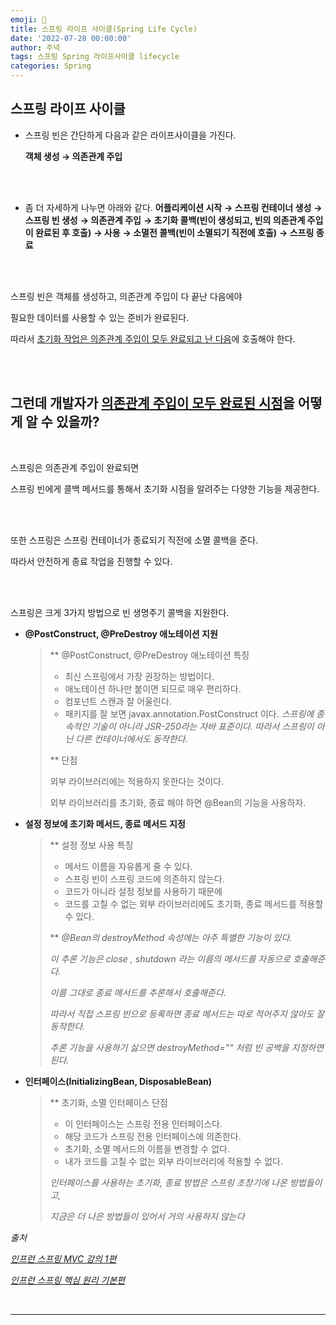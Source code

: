 ```yaml
---
emoji: 🔮
title: 스프링 라이프 사이클(Spring Life Cycle)
date: '2022-07-28 00:00:00'
author: 주녁
tags: 스프링 Spring 라이프사이클 lifecycle
categories: Spring
---
```


## **스프링 라이프 사이클**

- 스프링 빈은 간단하게 다음과 같은 라이프사이클을 가진다.

  **객체 생성 → 의존관계 주입**

<br/><br/>

- 좀 더 자세하게 나누면 아래와 같다.
  **어플리케이션 시작**
  **→ 스프링 컨테이너 생성**
  **→ 스프링 빈 생성**
  **→ 의존관계 주입**
  **→ 초기화 콜백(빈이 생성되고, 빈의 의존관계 주입이 완료된 후 호출)**
  **→ 사용**
  **→ 소멸전 콜백(빈이 소멸되기 직전에 호출)**
  **→ 스프링 종료**

<br/><br/>

스프링 빈은 객체를 생성하고, 의존관계 주입이 다 끝난 다음에야

필요한 데이터를 사용할 수 있는 준비가 완료된다.

따라서 <u>초기화 작업은 의존관계 주입이 모두 완료되고 난 다음</u>에 호출해야 한다.

<br/><br/>

## 그런데 개발자가 <u>의존관계 주입이 모두 완료된 시점</u>을 어떻게 알 수 있을까?

<br/>

스프링은 의존관계 주입이 완료되면

스프링 빈에게 콜백 메서드를 통해서 초기화 시점을 알려주는 다양한 기능을 제공한다.

<br/><br/>

또한 스프링은 스프링 컨테이너가 종료되기 직전에 소멸 콜백을 준다.

따라서 안전하게 종료 작업을 진행할 수 있다.

<br/><br/>

스프링은 크게 3가지 방법으로 빈 생명주기 콜백을 지원한다.

- **@PostConstruct, @PreDestroy 애노테이션 지원**
  > \*\* @PostConstruct, @PreDestroy 애노테이션 특징
  >
  > - 최신 스프링에서 가장 권장하는 방법이다.
  > - 애노테이션 하나만 붙이면 되므로 매우 편리하다.
  > - 컴포넌트 스캔과 잘 어울린다.
  > - 패키지를 잘 보면 javax.annotation.PostConstruct 이다.
  >   _스프링에 종속적인 기술이 아니라 JSR-250라는 자바 표준이다._
  >   _따라서 스프링이 아닌 다른 컨테이너에서도 동작한다._
  >
  > \*\* 단점
  >
  > 외부 라이브러리에는 적용하지 못한다는 것이다.
  >
  > 외부 라이브러리를 초기화, 종료 해야 하면 @Bean의 기능을 사용하자.
- **설정 정보에 초기화 메서드, 종료 메서드 지정**
  > \*\* 설정 정보 사용 특징
  >
  > - 메서드 이름을 자유롭게 줄 수 있다.
  > - 스프링 빈이 스프링 코드에 의존하지 않는다.
  > - 코드가 아니라 설정 정보를 사용하기 때문에
  > - 코드를 고칠 수 없는 외부 라이브러리에도 초기화, 종료 메서드를 적용할 수 있다.
  >
  > \*\* _@Bean의 destroyMethod 속성에는 아주 특별한 기능이 있다._
  >
  > _이 추론 기능은 close , shutdown 라는 이름의 메서드를 자동으로 호출해준다._
  >
  > _이름 그대로 종료 메서드를 추론해서 호출해준다._
  >
  > _따라서 직접 스프링 빈으로 등록하면 종료 메서드는 따로 적어주지 않아도 잘 동작한다._
  >
  > _추론 기능을 사용하기 싫으면 destroyMethod="" 처럼 빈 공백을 지정하면 된다._
- **인터페이스(InitializingBean, DisposableBean)**
  > \*\* 초기화, 소멸 인터페이스 단점
  >
  > - 이 인터페이스는 스프링 전용 인터페이스다.
  > - 해당 코드가 스프링 전용 인터페이스에 의존한다.
  > - 초기화, 소멸 메서드의 이름을 변경할 수 없다.
  > - 내가 코드를 고칠 수 없는 외부 라이브러리에 적용할 수 없다.
  >
  > _인터페이스를 사용하는 초기화, 종료 방법은 스프링 초창기에 나온 방법들이고,_
  >
  > _지금은 더 나은 방법들이 있어서 거의 사용하지 않는다_

_출처_

_[인프런 스프링 MVC 강의 1편](https://www.inflearn.com/course/%EC%8A%A4%ED%94%84%EB%A7%81-mvc-1#)_

_[인프런 스프링 핵심 원리 기본편](https://www.inflearn.com/course/%EC%8A%A4%ED%94%84%EB%A7%81-%ED%95%B5%EC%8B%AC-%EC%9B%90%EB%A6%AC-%EA%B8%B0%EB%B3%B8%ED%8E%B8/)_

<br/>

---

```toc

```
